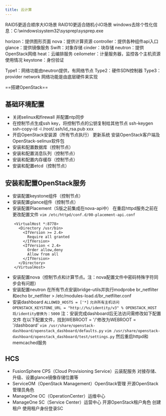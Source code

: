```yaml
---
title: 云计算
---
```

RAID5更适合顺序大IO场景
RAID10更适合随机小IO场景
windows去除个性化信息：C:\windows\system32\sysprep\sysprep.exe

horizon：提供图形页面
nova：提供计算资源
controller：提供各种组件api入口
glance：提供镜像服务
Swift：对象存储
cinder：块存储
neutron：提供OpenStack网络
heat：云编排服务
ceilometer：计量服务器，监控各个主机资源使用情况
keystone：身份验证

Type1：网络功能由neutron提供，有网络节点
Type2：硬件SDN控制器
Type3：provider network 网络功能是由底层硬件来实现

==搭建OpenStack==
## 基础环境配置
- 关闭selinux和firewall
	并配置ntp同步
- 在控制节点生成ssh key，将控制节点的公钥复制给其他节点
	ssh-keygen
	ssh-copy-id -i /root/.ssh/id_rsa.pub xxx
- 开启OpenStack安装源（所有节点执行）
	更新系统
	安装OpenStack客户端及OpenStack-selinux软件包
- 安装和配置数据库（控制节点）
- 安装和配置消息队列（控制节点）
- 安装和配置内存缓存（控制节点）
- 安装和配置etcd（控制节点）
## 安装和配置OpenStack服务
- 安装配置keystone组件（控制节点）
- 安装配置glance组件（控制节点）
- 安装配置Placement（S版之前集成在nova-api中）
	在重启httpd服务之前在更改配置文件
  `vim /etc/httpd/conf.d/00-placement-api.conf`
``` 
	<VirtualHost *:8778>
	  <Directory /usr/bin>
	    <IfVersion >= 2.4>
	      Require all granted
	    </IfVersion>
	    <IfVersion < 2.4>
	      Order allow,deny
	      Allow from all
	    </IfVersion>
	  </Directory>
	</VirtualHost>
```
- 安装配置nova（控制节点和计算节点。注：nova配置文件中密码特殊字符同步会有问题）
- 安装配置neutron
	在所有节点安装bridge-utils并执行modprobe br_netfilter和echo br_netfilter > /etc/modules-load.d/br_netfilter.conf
- 安装dashboard
	`ALLOWED_HOSTS = ['*]`	`允许所有主机访问`
  `OPENSTACK_KEYSTONE_URL = "http://%s/identity/v3" % OPENSTACK_HOST将/identity替换为：5000`
注：安装完成dashboard后无法访问需修改如下配置文件
	在以下配置文件，找到WEBROOT = '/'修改为WEBROOT = '/dashboard'
	 `vim /usr/share/openstack-dashboard/openstack_dashboard/defaults.py`
	 `vim /usr/share/openstack-dashboard/openstack_dashboard/test/settings.py` 
	然后重启httpd和memcached服务
## HCS
- FusionSphere CPS（Cloud Provisioning Service）云装配服务
	对接存储、升级、设置glance镜像存储位置等
- ServiceOM（OpenStack Management）OpenStack管理
	开源OpenStack管理员角色
- ManageOne OC（OperationCenter）运维中心
- ManageOne SC（Service Center）运营中心
	开源OpenStack租户角色
	创建租户
	使用租户身份登录SC
